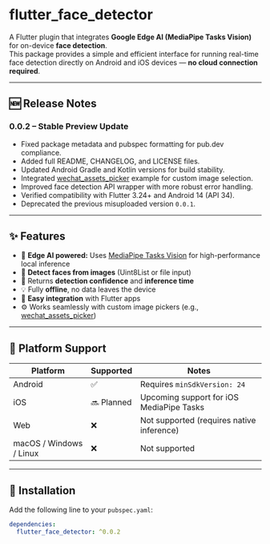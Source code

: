 # flutter_face_detector

A Flutter plugin that integrates **Google Edge AI (MediaPipe Tasks Vision)** for on-device **face detection**.  
This package provides a simple and efficient interface for running real-time face detection directly on Android and iOS devices — **no cloud connection required**.

---

## 🆕 Release Notes

### **0.0.2 – Stable Preview Update**
- Fixed package metadata and pubspec formatting for pub.dev compliance.  
- Added full README, CHANGELOG, and LICENSE files.  
- Updated Android Gradle and Kotlin versions for build stability.  
- Integrated [wechat_assets_picker](https://pub.dev/packages/wechat_assets_picker) example for custom image selection.  
- Improved face detection API wrapper with more robust error handling.  
- Verified compatibility with Flutter 3.24+ and Android 14 (API 34).  
- Deprecated the previous misuploaded version `0.0.1`.

---

## ✨ Features

- 🚀 **Edge AI powered:** Uses [MediaPipe Tasks Vision](https://developers.google.com/mediapipe/solutions/vision/face_detector) for high-performance local inference  
- 📸 **Detect faces from images** (Uint8List or file input)  
- 🧠 Returns **detection confidence** and **inference time**  
- 💡 Fully **offline**, no data leaves the device  
- 🔧 **Easy integration** with Flutter apps  
- ⚙️ Works seamlessly with custom image pickers (e.g., [wechat_assets_picker](https://pub.dev/packages/wechat_assets_picker))

---

## 📱 Platform Support

| Platform | Supported | Notes |
|-----------|------------|-------|
| Android | ✅ | Requires `minSdkVersion: 24` |
| iOS | 🔜 Planned | Upcoming support for iOS MediaPipe Tasks |
| Web | ❌ | Not supported (requires native inference) |
| macOS / Windows / Linux | ❌ | Not supported |

---

## 🧩 Installation

Add the following line to your `pubspec.yaml`:

```yaml
dependencies:
  flutter_face_detector: ^0.0.2
